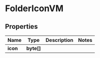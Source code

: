 

# FolderIconVM


## Properties

| Name | Type | Description | Notes |
|------------ | ------------- | ------------- | -------------|
|**icon** | **byte[]** |  |  |



